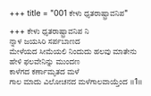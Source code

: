 +++
title = "001 ಕೇಳು ಧೃತರಾಷ್ಟ್ರಾವನಿಪ"

+++
ಕೇಳು ಧೃತರಾಷ್ಟ್ರಾವನಿಪ ನಿ   
ನ್ನಾಳ ಜಯಸಿರಿ ಸರ್ಪಬಾಣದ   
ಮೇಳೆಯದ ಸೀಮೆಯಲಿ ನಿಂದುದು ಹಲವು ಮಾತೇನು   
ಹೇಳಿ ಫಲವೇನಿನ್ನು ಮುಂದಣ   
ಕಾಳೆಗದ ಕರ್ಣಾಮೃತದ ಮಳೆ   
ಗಾಲ ಮಾದು ವಿಲೋಚನದ ಮಳೆಗಾಲವಾಯ್ತೆಂದ       ॥1॥